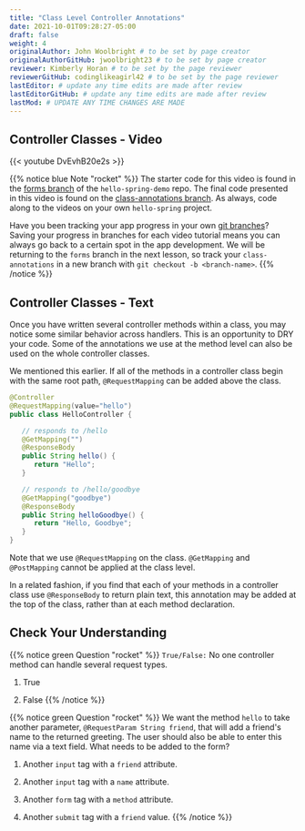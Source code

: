 ```yaml
---
title: "Class Level Controller Annotations"
date: 2021-10-01T09:28:27-05:00
draft: false
weight: 4
originalAuthor: John Woolbright # to be set by page creator
originalAuthorGitHub: jwoolbright23 # to be set by page creator
reviewer: Kimberly Horan # to be set by the page reviewer
reviewerGitHub: codinglikeagirl42 # to be set by the page reviewer
lastEditor: # update any time edits are made after review
lastEditorGitHub: # update any time edits are made after review
lastMod: # UPDATE ANY TIME CHANGES ARE MADE
---
```


## Controller Classes - Video

{{< youtube DvEvhB20e2s >}}

{{% notice blue Note "rocket" %}}
The starter code for this video is found in the [forms branch](https://github.com/LaunchCodeEducation/hello-spring/tree/forms) of the `hello-spring-demo` repo. The final code presented in this video is found on the [class-annotations branch](https://github.com/LaunchCodeEducation/hello-spring/tree/class-annotations). As always, code along to the videos on your own `hello-spring` project.

Have you been tracking your app progress in your own [git branches](https://education.launchcode.org/intro-to-professional-web-dev/chapters/git/branches.html?highlight=git%20checkout#creating-a-new-branch)? Saving your progress in branches for each video tutorial means you can always go back to a certain spot in the app development. We will be returning to the `forms` branch in the next lesson, so track your `class-annotations` in a new branch with `git checkout -b <branch-name>`.
{{% /notice %}}

## Controller Classes - Text

Once you have written several controller methods within a class, you may notice some similar behavior across handlers. This is an opportunity to DRY your code. Some of the annotations we use at the method level can also be used on the whole controller classes.

We mentioned this earlier. If all of the methods in a controller class begin with the same root path, `@RequestMapping` can be added above the class.

```java
@Controller
@RequestMapping(value="hello")
public class HelloController {

   // responds to /hello
   @GetMapping("")
   @ResponseBody
   public String hello() {
      return "Hello";
   }

   // responds to /hello/goodbye
   @GetMapping("goodbye")
   @ResponseBody
   public String helloGoodbye() {
      return "Hello, Goodbye";
   }
}
```

Note that we use `@RequestMapping` on the class. `@GetMapping` and `@PostMapping` cannot be applied at the class level.

In a related fashion, if you find that each of your methods in a controller class use `@ResponseBody` to return plain text, this annotation may be added at the top of the class, rather than at each method declaration.

## Check Your Understanding

{{% notice green Question "rocket" %}}
`True/False:` No one controller method can handle several request types.

1. True

1. False
{{% /notice %}}

{{% notice green Question "rocket" %}}
We want the method `hello` to take another parameter, `@RequestParam String friend`, that will add a friend's name to the returned greeting. The user should also be able to enter this name via a text field. What needs to be added to the form?

1. Another `input` tag with a `friend` attribute.

1. Another `input` tag with a `name` attribute.

1. Another `form` tag with a `method` attribute.

1. Another `submit` tag with a `friend` value.
{{% /notice %}}
